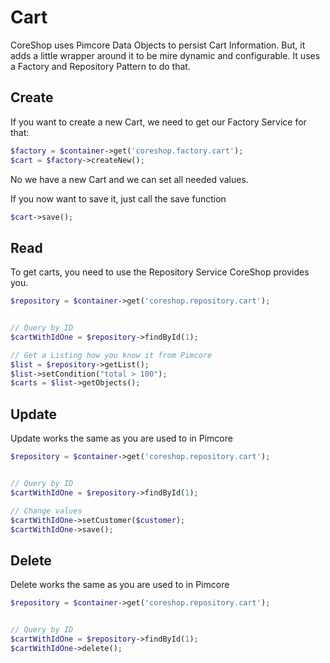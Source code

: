 # Cart

CoreShop uses Pimcore Data Objects to persist Cart Information. But, it adds a little wrapper around it to be mire
dynamic and configurable. It uses a Factory and Repository Pattern to do that.

## Create

If you want to create a new Cart, we need to get our Factory Service for that:

```php
$factory = $container->get('coreshop.factory.cart');
$cart = $factory->createNew();
```

No we have a new Cart and we can set all needed values.

If you now want to save it, just call the save function

```php
$cart->save();
```

## Read

To get carts, you need to use the Repository Service CoreShop provides you.

```php
$repository = $container->get('coreshop.repository.cart');


// Query by ID
$cartWithIdOne = $repository->findById(1);

// Get a Listing how you know it from Pimcore
$list = $repository->getList();
$list->setCondition("total > 100");
$carts = $list->getObjects();

```

## Update

Update works the same as you are used to in Pimcore

```php
$repository = $container->get('coreshop.repository.cart');


// Query by ID
$cartWithIdOne = $repository->findById(1);

// Change values
$cartWithIdOne->setCustomer($customer);
$cartWithIdOne->save();
```

## Delete

Delete works the same as you are used to in Pimcore

```php
$repository = $container->get('coreshop.repository.cart');


// Query by ID
$cartWithIdOne = $repository->findById(1);
$cartWithIdOne->delete();
```